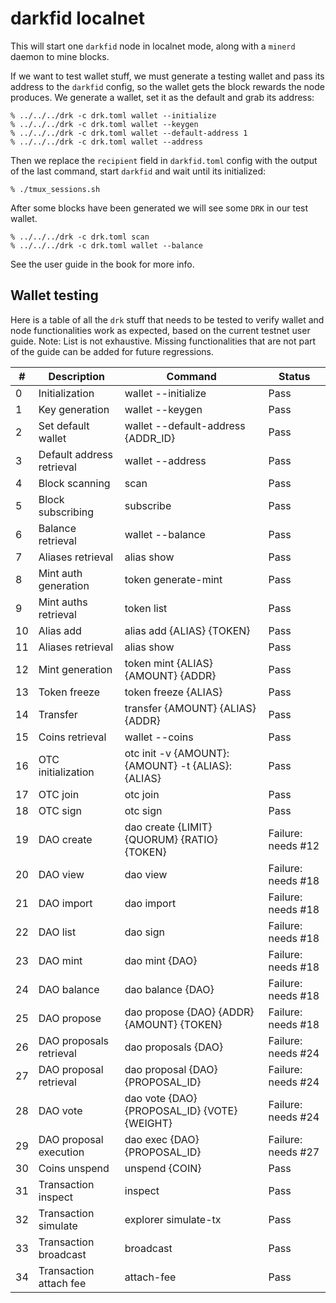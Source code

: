 darkfid localnet
================

This will start one `darkfid` node in localnet mode,
along with a `minerd` daemon to mine blocks.

If we want to test wallet stuff, we must generate
a testing wallet and pass its address to the `darkfid`
config, so the wallet gets the block rewards the node
produces. We generate a wallet, set it as the default
and grab its address:
```
% ../../../drk -c drk.toml wallet --initialize
% ../../../drk -c drk.toml wallet --keygen
% ../../../drk -c drk.toml wallet --default-address 1
% ../../../drk -c drk.toml wallet --address
```

Then we replace the `recipient` field in `darkfid.toml`
config with the output of the last command, start
`darkfid` and wait until its initialized:
```
% ./tmux_sessions.sh
```

After some blocks have been generated we
will see some `DRK` in our test wallet.
```
% ../../../drk -c drk.toml scan
% ../../../drk -c drk.toml wallet --balance
```

See the user guide in the book for more info.

## Wallet testing

Here is a table of all the `drk` stuff that needs to be tested to verify
wallet and node functionalities work as expected, based on the current
testnet user guide.
Note: List is not exhaustive. Missing functionalities that are not part
of the guide can be added for future regressions.

| #  | Description               | Command                                          | Status             |
|----|---------------------------|--------------------------------------------------|--------------------|
| 0  | Initialization            | wallet --initialize                              | Pass               |
| 1  | Key generation            | wallet --keygen                                  | Pass               |
| 2  | Set default wallet        | wallet --default-address {ADDR_ID}               | Pass               |
| 3  | Default address retrieval | wallet --address                                 | Pass               |
| 4  | Block scanning            | scan                                             | Pass               |
| 5  | Block subscribing         | subscribe                                        | Pass               |
| 6  | Balance retrieval         | wallet --balance                                 | Pass               |
| 7  | Aliases retrieval         | alias show                                       | Pass               |
| 8  | Mint auth generation      | token generate-mint                              | Pass               |
| 9  | Mint auths retrieval      | token list                                       | Pass               |
| 10 | Alias add                 | alias add {ALIAS} {TOKEN}                        | Pass               |
| 11 | Aliases retrieval         | alias show                                       | Pass               |
| 12 | Mint generation           | token mint {ALIAS} {AMOUNT} {ADDR}               | Pass               |
| 13 | Token freeze              | token freeze {ALIAS}                             | Pass               |
| 14 | Transfer                  | transfer {AMOUNT} {ALIAS} {ADDR}                 | Pass               |
| 15 | Coins retrieval           | wallet --coins                                   | Pass               |
| 16 | OTC initialization        | otc init -v {AMOUNT}:{AMOUNT} -t {ALIAS}:{ALIAS} | Pass               |
| 17 | OTC join                  | otc join                                         | Pass               |
| 18 | OTC sign                  | otc sign                                         | Pass               |
| 19 | DAO create                | dao create {LIMIT} {QUORUM} {RATIO} {TOKEN}      | Failure: needs #12 |
| 20 | DAO view                  | dao view                                         | Failure: needs #18 |
| 21 | DAO import                | dao import                                       | Failure: needs #18 |
| 22 | DAO list                  | dao sign                                         | Failure: needs #18 |
| 23 | DAO mint                  | dao mint {DAO}                                   | Failure: needs #18 |
| 24 | DAO balance               | dao balance {DAO}                                | Failure: needs #18 |
| 25 | DAO propose               | dao propose {DAO} {ADDR} {AMOUNT} {TOKEN}        | Failure: needs #18 |
| 26 | DAO proposals retrieval   | dao proposals {DAO}                              | Failure: needs #24 |
| 27 | DAO proposal retrieval    | dao proposal {DAO} {PROPOSAL_ID}                 | Failure: needs #24 |
| 28 | DAO vote                  | dao vote {DAO} {PROPOSAL_ID} {VOTE} {WEIGHT}     | Failure: needs #24 |
| 29 | DAO proposal execution    | dao exec {DAO} {PROPOSAL_ID}                     | Failure: needs #27 |
| 30 | Coins unspend             | unspend {COIN}                                   | Pass               |
| 31 | Transaction inspect       | inspect                                          | Pass               |
| 32 | Transaction simulate      | explorer simulate-tx                             | Pass               |
| 33 | Transaction broadcast     | broadcast                                        | Pass               |
| 34 | Transaction attach fee    | attach-fee                                       | Pass               |


